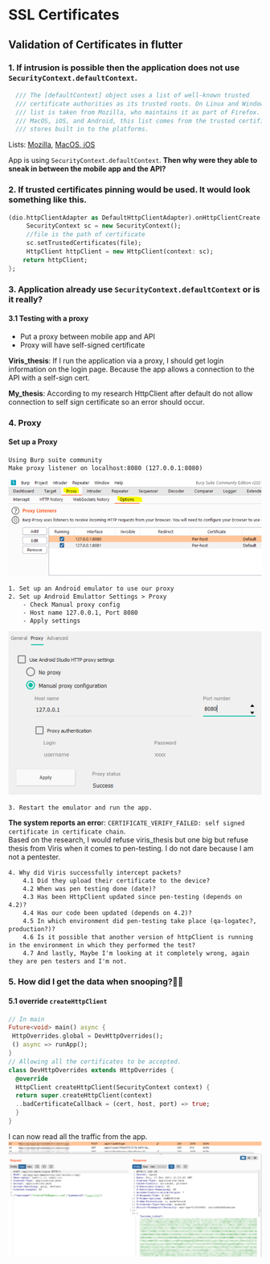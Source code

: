 

# SSL Certificates
## Validation of Certificates in flutter

### 1. If intrusion is possible then the application does not use ```SecurityContext.defaultContext```.
```dart
  /// The [defaultContext] object uses a list of well-known trusted
  /// certificate authorities as its trusted roots. On Linux and Windows, this
  /// list is taken from Mozilla, who maintains it as part of Firefox. On,
  /// MacOS, iOS, and Android, this list comes from the trusted certificates
  /// stores built in to the platforms.
```
Lists: [Mozilla](https://ccadb-public.secure.force.com/mozilla/CACertificatesInFirefoxReport), [MacOS, iOS](https://support.apple.com/en-us/HT202858)

App is using ```SecurityContext.defaultContext```. 
**Then why were they able to sneak in between the mobile app and the API?**

### 2.	If trusted certificates pinning would be used. It would look something like this.
 ```dart
 (dio.httpClientAdapter as DefaultHttpClientAdapter).onHttpClientCreate  = (client) {  
	  SecurityContext sc = new SecurityContext();  
	  //file is the path of certificate  
	  sc.setTrustedCertificates(file);  
	  HttpClient httpClient = new HttpClient(context: sc);  
	 return httpClient;  
};
``` 

### 3.   Application already use ```SecurityContext.defaultContext``` or is it really?

#### 3.1 Testing with a proxy
- Put a proxy between mobile app and API
- Proxy will have self-signed certificate
	
**Viris_thesis**: If I run the application via a proxy, I should get login information on the login page.
Because the app allows a connection to the API with a self-sign cert.

**My_thesis**: According to my research HttpClient after default do not allow connection to self sign certificate so an error should occur.
### 4. Proxy
#### Set up a Proxy
	Using Burp suite community
	Make proxy listener on localhost:8080 (127.0.0.1:8080)
![Proxy setup](https://github.com/PrimozRatej/CertificateChain/blob/20db081750aa0b8a1b5f1294ff6f12f9125dd40e/proxy_set_up.PNG)

	1. Set up an Android emulator to use our proxy
	2. Set up Android Emulattor Settings > Proxy
		- Check Manual proxy config
		- Host name 127.0.0.1, Port 8080
		- Apply settings
![emulator proxy setup](https://github.com/PrimozRatej/CertificateChain/blob/1a6193686a7d14271f13b5c09a22a34609c0479f/emulator_proxy_setup.PNG)

	3. Restart the emulator and run the app.
**The system reports an erro**r: ```CERTIFICATE_VERIFY_FAILED: self signed certificate in certificate chain```.   
Based on the research, I would refuse viris_thesis but one big but refuse thesis from Viris when it comes to pen-testing. I do not dare because I am not a pentester.
			
  
	4. Why did Viris successfully intercept packets?
		4.1 Did they upload their certificate to the device? 
		4.2 When was pen testing done (date)? 
		4.3 Has been HttpClient updated since pen-testing (depends on 4.2)?
		4.4 Has our code been updated (depends on 4.2)? 
		4.5 In which environment did pen-testing take place (qa-logatec?, production?)? 
		4.6 Is it possible that another version of httpClient is running in the environment in which they performed the test? 
		4.7 And lastly, Maybe I'm looking at it completely wrong, again they are pen testers and I'm not.
	
### 5. How did I get the data when snooping?🕵️‍♂️
#### 5.1 override ```createHttpClient```
```dart
// In main
Future<void> main() async {  
 HttpOverrides.global = DevHttpOverrides();   
 () async => runApp();  
}
// Allowing all the certificates to be accepted.
class DevHttpOverrides extends HttpOverrides {  
  @override  
  HttpClient createHttpClient(SecurityContext context) {  
  return super.createHttpClient(context)  
  ..badCertificateCallback = (cert, host, port) => true;  
  }  
}
```
I can now read all the traffic from the app.
![Successfully intercepted traffic](https://github.com/PrimozRatej/CertificateChain/blob/7123420b60e5815a580699ab8b418732f765b85c/captured_traffic_badCertificate.PNG)
